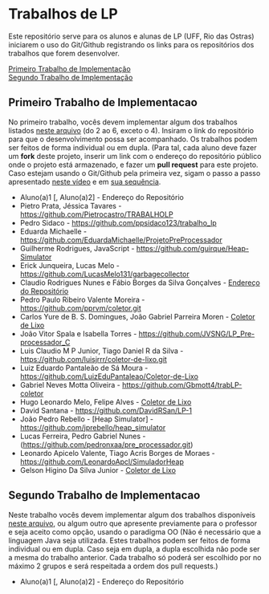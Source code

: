 # Trabalhos de LP

Este repositório serve para os alunos e alunas de LP (UFF, Rio das Ostras) iniciarem o uso do Git/Github registrando os links para os repositórios dos trabalhos que forem desenvolver.

[Primeiro Trabalho de Implementação](#primeiro-trabalho-de-implementacao)\
[Segundo Trabalho de Implementação](#segundo-trabalho-de-implementacao)


## Primeiro Trabalho de Implementacao

No primeiro trabalho, vocês devem implementar algum dos trabalhos listados [neste arquivo](http://www2.ic.uff.br/~bazilio/cursos/lp/material/Trabalhos.pdf) (do 2 ao 6, exceto o 4). Insiram o link do repositório para que o desenvolvimento possa ser acompanhado. Os trabalhos podem ser feitos de forma individual ou em dupla.
(Para tal, cada aluno deve fazer um **fork** deste projeto, inserir um link com o endereço do repositório público onde o projeto está armazenado, e fazer um **pull request** para este projeto. Caso estejam usando o Git/Github pela primeira vez, sigam o passo a passo apresentado [neste vídeo](https://www.youtube.com/watch?v=RP5L4mAtxto) e em [sua sequência](https://www.youtube.com/watch?v=GrnAygK1zsA).

- Aluno(a)1 [, Aluno(a)2] - Endereço do Repositório
- Pietro Prata, Jéssica Tavares - https://github.com/Pietrocastro/TRABALHOLP
- Pedro Sidaco - https://github.com/ppsidaco123/trabalho_lp
- Eduarda Michaelle - https://github.com/EduardaMichaelle/ProjetoPreProcessador
- Guilherme Rodrigues, JavaScript - https://github.com/guirque/Heap-Simulator
- Erick Junqueira, Lucas Melo - https://github.com/LucasMelo131/garbagecollector
- Claudio Rodrigues Nunes e Fábio Borges da Silva Gonçalves - [Endereço do Repositório](https://github.com/Delt4-Dev/Coletor-de-Lixo)
- Pedro Paulo Ribeiro Valente Moreira - https://github.com/pprvm/coletor.git
- Carlos Yure de B. S. Domingues, João Gabriel Parreira Moren - [Coletor de Lixo](https://github.com/YureDomingues/Coletor-de-Lixo)
- João Vitor Spala e Isabella Torres - https://github.com/JVSNG/LP_Pre-processador_C
- Luis Claudio M P Junior, Tiago Daniel R da Silva - https://github.com/luisjrrr/coletor-de-lixo.git
- Luiz Eduardo Pantaleão de Sá Moura - https://github.com/LuizEduPantaleao/Coletor-de-Lixo
- Gabriel Neves Motta Oliveira - https://github.com/Gbmott4/trabLP-coletor
- Hugo Leonardo Melo, Felipe Alves - [Coletor de Lixo](https://github.com/DevHgL/Garbage_Collector) 
- David Santana - https://github.com/DavidRSan/LP-1
- João Pedro Rebello - [Heap Simulator] - https://github.com/jprebello/heap_simulator
- Lucas Ferreira, Pedro Gabriel Nunes - (https://github.com/pedronxaa/pre_processador.git)
- Leonardo Apicelo Valente, Tiago Acris Borges de Moraes - https://github.com/LeonardoApcl/SimuladorHeap
- Gelson Higino Da Silva Junior - [Coletor de Lixo](https://github.com/theghhz/trabalho_lp)

## Segundo Trabalho de Implementacao

Neste trabalho vocês devem implementar algum dos trabalhos disponíveis [neste arquivo](http://www2.ic.uff.br/~bazilio/cursos/lp/material/ListaExerciciosProgOO.pdf), ou algum outro que apresente previamente para o professor e seja aceito como opção, usando o paradigma OO (Não é necessário que a linguagem Java seja utilizada. Estes trabalhos podem ser feitos de forma individual ou em dupla. Caso seja em dupla, a dupla escolhida não pode ser a mesma do trabalho anterior. Cada trabalho só poderá ser escolhido por no máximo 2 grupos e será respeitada a ordem dos pull requests.)

- Aluno(a)1 [, Aluno(a)2] - Endereço do Repositório

